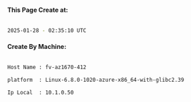 
   
#### This Page Create at:

```bash

2025-01-28 - 02:35:10 UTC

```

#### Create By Machine:

```bash

Host Name : fv-az1670-412

platform  : Linux-6.8.0-1020-azure-x86_64-with-glibc2.39

Ip Local  : 10.1.0.50

```


